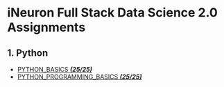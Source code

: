 # iNeuron Full Stack Data Science 2.0 Assignments

## 1. Python 
- [PYTHON_BASICS ***(25/25)***](https://github.com/JaydeepAgravat/FSDS_ASSIGNMENT/tree/main/PYTHON_BASICS)
- [PYTHON_PROGRAMMING_BASICS ***(25/25)***](https://github.com/JaydeepAgravat/FSDS_ASSIGNMENT/tree/main/PYTHON_PROGRAMMING_BASICS)

